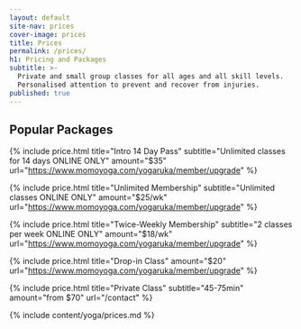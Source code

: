 ```yaml
---
layout: default
site-nav: prices
cover-image: prices
title: Prices
permalink: /prices/
h1: Pricing and Packages
subtitle: >-
  Private and small group classes for all ages and all skill levels.
  Personalised attention to prevent and recover from injuries.
published: true
---
```


<section class="container container--sm m-top--md">
  <h2>Popular Packages</h2>

  {% include price.html title="Intro 14 Day Pass" subtitle="Unlimited classes for 14 days ONLINE ONLY" amount="$35" url="https://www.momoyoga.com/yogaruka/member/upgrade" %}

  {% include price.html title="Unlimited Membership" subtitle="Unlimited classes ONLINE ONLY" amount="$25/wk" url="https://www.momoyoga.com/yogaruka/member/upgrade" %}

  {% include price.html title="Twice-Weekly Membership" subtitle="2 classes per week ONLINE ONLY" amount="$18/wk" url="https://www.momoyoga.com/yogaruka/member/upgrade" %}

  {% include price.html title="Drop-in Class" amount="$20" url="https://www.momoyoga.com/yogaruka/member/upgrade" %}

  {% include price.html title="Private Class" subtitle="45-75min" amount="from $70" url="/contact" %}
</section>

<div class="Longform Longform--blogpost" markdown="1">
{% include content/yoga/prices.md %}
</div>
